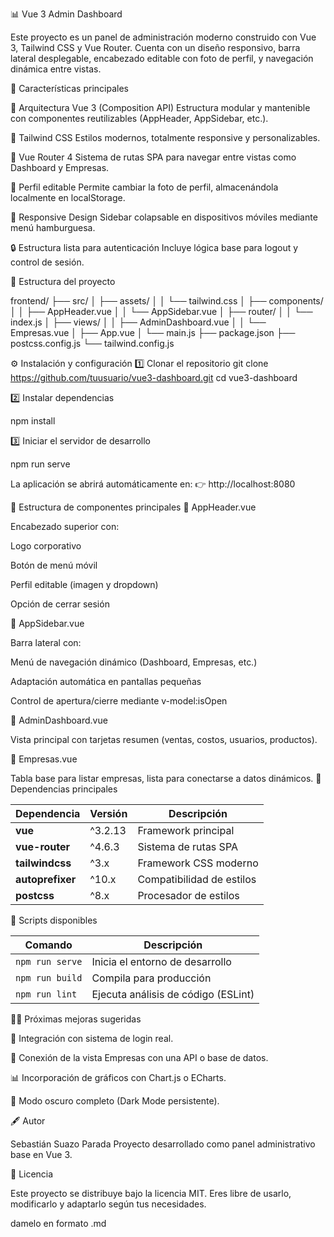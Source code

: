 📊 Vue 3 Admin Dashboard

Este proyecto es un panel de administración moderno construido con Vue 3, Tailwind CSS y Vue Router.
Cuenta con un diseño responsivo, barra lateral desplegable, encabezado editable con foto de perfil, y navegación dinámica entre vistas.

🚀 Características principales

🧱 Arquitectura Vue 3 (Composition API)
Estructura modular y mantenible con componentes reutilizables (AppHeader, AppSidebar, etc.).

🎨 Tailwind CSS
Estilos modernos, totalmente responsive y personalizables.

🧭 Vue Router 4
Sistema de rutas SPA para navegar entre vistas como Dashboard y Empresas.

👤 Perfil editable
Permite cambiar la foto de perfil, almacenándola localmente en localStorage.

📱 Responsive Design
Sidebar colapsable en dispositivos móviles mediante menú hamburguesa.

🔒 Estructura lista para autenticación
Incluye lógica base para logout y control de sesión.

🧩 Estructura del proyecto

frontend/
├── src/
│   ├── assets/
│   │   └── tailwind.css
│   ├── components/
│   │   ├── AppHeader.vue
│   │   └── AppSidebar.vue
│   ├── router/
│   │   └── index.js
│   ├── views/
│   │   ├── AdminDashboard.vue
│   │   └── Empresas.vue
│   ├── App.vue
│   └── main.js
├── package.json
├── postcss.config.js
└── tailwind.config.js


⚙️ Instalación y configuración
1️⃣ Clonar el repositorio
git clone https://github.com/tuusuario/vue3-dashboard.git
cd vue3-dashboard

2️⃣ Instalar dependencias

npm install

3️⃣ Iniciar el servidor de desarrollo

npm run serve


La aplicación se abrirá automáticamente en:
👉 http://localhost:8080


🧠 Estructura de componentes principales
🔹 AppHeader.vue

Encabezado superior con:

Logo corporativo

Botón de menú móvil

Perfil editable (imagen y dropdown)

Opción de cerrar sesión

🔹 AppSidebar.vue

Barra lateral con:

Menú de navegación dinámico (Dashboard, Empresas, etc.)

Adaptación automática en pantallas pequeñas

Control de apertura/cierre mediante v-model:isOpen

🔹 AdminDashboard.vue

Vista principal con tarjetas resumen (ventas, costos, usuarios, productos).

🔹 Empresas.vue

Tabla base para listar empresas, lista para conectarse a datos dinámicos.
🧰 Dependencias principales

| Dependencia      | Versión | Descripción               |
| ---------------- | ------- | ------------------------- |
| **vue**          | ^3.2.13 | Framework principal       |
| **vue-router**   | ^4.6.3  | Sistema de rutas SPA      |
| **tailwindcss**  | ^3.x    | Framework CSS moderno     |
| **autoprefixer** | ^10.x   | Compatibilidad de estilos |
| **postcss**      | ^8.x    | Procesador de estilos     |


🧾 Scripts disponibles

| Comando         | Descripción                         |
| --------------- | ----------------------------------- |
| `npm run serve` | Inicia el entorno de desarrollo     |
| `npm run build` | Compila para producción             |
| `npm run lint`  | Ejecuta análisis de código (ESLint) |

🧑‍💻 Próximas mejoras sugeridas

🔐 Integración con sistema de login real.

🧾 Conexión de la vista Empresas con una API o base de datos.

📊 Incorporación de gráficos con Chart.js o ECharts.

🌙 Modo oscuro completo (Dark Mode persistente).

🖋️ Autor

Sebastián Suazo Parada
Proyecto desarrollado como panel administrativo base en Vue 3.

🪪 Licencia

Este proyecto se distribuye bajo la licencia MIT.
Eres libre de usarlo, modificarlo y adaptarlo según tus necesidades.

damelo en formato .md

